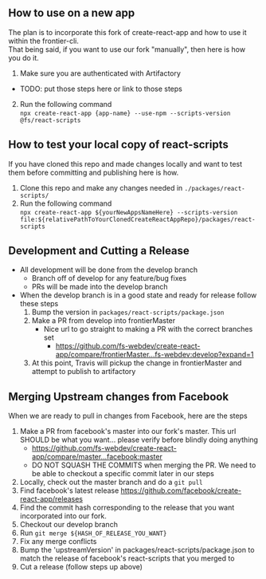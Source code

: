 ## How to use on a new app

The plan is to incorporate this fork of create-react-app and how to use it within the frontier-cli.  
That being said, if you want to use our fork "manually", then here is how you do it.

1. Make sure you are authenticated with Artifactory

- TODO: put those steps here or link to those steps

2. Run the following command  
   `npx create-react-app {app-name} --use-npm --scripts-version @fs/react-scripts`

## How to test your local copy of react-scripts

If you have cloned this repo and made changes locally and want to test them before committing and publishing here is how.

1. Clone this repo and make any changes needed in `./packages/react-scripts/`
2. Run the following command  
   `npx create-react-app ${yourNewAppsNameHere} --scripts-version file:${relativePathToYourClonedCreateReactAppRepo}/packages/react-scripts`

## Development and Cutting a Release

- All development will be done from the develop branch
  - Branch off of develop for any feature/bug fixes
  - PRs will be made into the develop branch
- When the develop branch is in a good state and ready for release follow these steps
  1. Bump the version in `packages/react-scripts/package.json`
  2. Make a PR from develop into frontierMaster
     - Nice url to go straight to making a PR with the correct branches set
       - https://github.com/fs-webdev/create-react-app/compare/frontierMaster...fs-webdev:develop?expand=1
  3. At this point, Travis will pickup the change in frontierMaster and attempt to publish to artifactory

## Merging Upstream changes from Facebook

When we are ready to pull in changes from Facebook, here are the steps

1. Make a PR from facebook's master into our fork's master. This url SHOULD be what you want... please verify before blindly doing anything
   - https://github.com/fs-webdev/create-react-app/compare/master...facebook:master
   - DO NOT SQUASH THE COMMITS when merging the PR. We need to be able to checkout a specific commit later in our steps
2. Locally, check out the master branch and do a `git pull`
3. Find facebook's latest release https://github.com/facebook/create-react-app/releases
4. Find the commit hash corresponding to the release that you want incorporated into our fork.
5. Checkout our develop branch
6. Run `git merge ${HASH_OF_RELEASE_YOU_WANT}`
7. Fix any merge conflicts
8. Bump the 'upstreamVersion' in packages/react-scripts/package.json to match the release of facebook's react-scripts that you merged to
9. Cut a release (follow steps up above)
